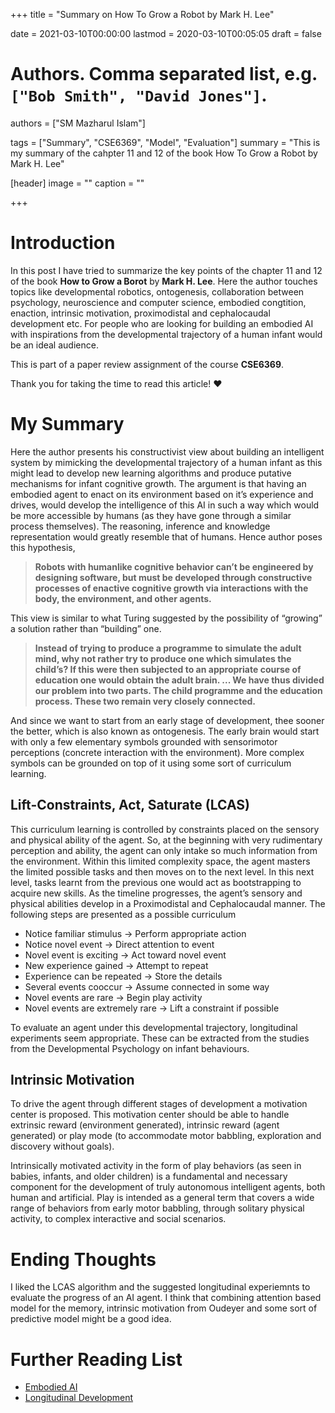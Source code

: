 +++
title = "Summary on How To Grow a Robot by Mark H. Lee"

date = 2021-03-10T00:00:00
lastmod = 2020-03-10T00:05:05
draft = false

# Authors. Comma separated list, e.g. `["Bob Smith", "David Jones"]`.
authors = ["SM Mazharul Islam"]

tags = ["Summary", "CSE6369", "Model", "Evaluation"]
summary = "This is my summary of the cahpter 11 and 12 of the book How To Grow a Robot by Mark H. Lee"

[header]
image = ""
caption = ""

+++

# Introduction

In this post I have tried to summarize the key points of the chapter 11 and 12 of the book **How to Grow a Borot** by **Mark H. Lee**. Here the author touches topics like developmental robotics, ontogenesis, collaboration between psychology, neuroscience and computer science, embodied congtition, enaction, intrinsic motivation, proximodistal and cephalocaudal development etc. For people who are looking for building an embodied AI with inspirations from the developmental trajectory of a human infant would be an ideal audience.

This is part of a paper review assignment of the course **CSE6369**.

Thank you for taking the time to read this article! :heart:


# My Summary

Here the author presents his constructivist view about building an intelligent system by mimicking the developmental trajectory of a human infant as this might lead to develop new learning algorithms and produce putative mechanisms for infant cognitive growth. The argument is that having an embodied agent to enact on its environment based on it’s experience and drives, would develop the intelligence of this AI in such a way which would be more accessible by humans (as they have gone through a similar process themselves). The reasoning, inference and knowledge representation would greatly resemble that of humans. Hence author poses this hypothesis,

> **Robots with humanlike cognitive behavior can’t be engineered by designing software, but must be developed through constructive processes of enactive cognitive growth via interactions with the body, the environment, and other agents.**

This view is similar to what Turing suggested by the possibility of “growing” a solution rather than “building” one.

> **Instead of trying to produce a programme to simulate the adult mind, why not rather try to produce one which simulates the child’s? If this were then subjected to an appropriate course of education one would obtain the adult brain. ... We have thus divided our problem into two parts. The child programme and the education process. These two remain very closely connected.**


And since we want to start from an early stage of development, thee sooner the better, which is also known as ontogenesis. The early brain would start with only a few elementary symbols grounded with sensorimotor perceptions (concrete interaction with the environment). More complex symbols can be grounded on top of it using some sort of curriculum learning.

## Lift-Constraints, Act, Saturate (LCAS)

This curriculum learning is controlled by constraints placed on the sensory and physical ability of the agent. So, at the beginning with very rudimentary perception and ability, the agent can only intake so much information from the environment. Within this limited complexity space, the agent masters the limited possible tasks and then moves on to the next level. In this next level, tasks learnt from the previous one would act as bootstrapping to acquire new skills. As the timeline progresses, the agent’s sensory and physical abilities develop in a Proximodistal and Cephalocaudal manner. The following steps are presented as a possible curriculum

- Notice familiar stimulus -> Perform appropriate action
- Notice novel event -> Direct attention to event
- Novel event is exciting -> Act toward novel event
- New experience gained -> Attempt to repeat
- Experience can be repeated -> Store the details
- Several events cooccur -> Assume connected in some way
- Novel events are rare -> Begin play activity
- Novel events are extremely rare -> Lift a constraint if possible


To evaluate an agent under this developmental trajectory, longitudinal experiments seem appropriate. These can be extracted from the studies from the Developmental Psychology on infant behaviours.


## Intrinsic Motivation

To drive the agent through different stages of development a motivation center is proposed. This motivation center should be able to handle extrinsic reward (environment generated), intrinsic reward (agent generated) or play mode (to accommodate motor babbling, exploration and discovery without goals).

Intrinsically motivated activity in the form of play behaviors (as seen in babies, infants, and older children) is a fundamental and necessary component for the development of truly autonomous intelligent agents, both human and artificial. Play is intended as a general term that covers a wide range of behaviors from early motor babbling, through solitary physical activity, to complex interactive and social scenarios.


# Ending Thoughts
I liked the LCAS algorithm and the suggested longitudinal experiemnts to evaluate the progress of an AI agent. I think that combining attention based model for the memory, intrinsic motivation from Oudeyer and some sort of predictive model might be a good idea.


# Further Reading List
- [Embodied AI](https://en.wikipedia.org/wiki/Embodied_cognition)
- [Longitudinal Development](https://en.wikipedia.org/wiki/Longitudinal_study)
